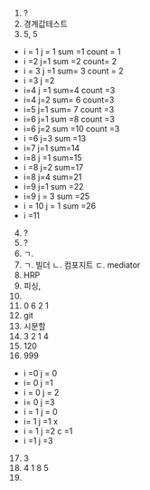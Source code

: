 1. ? 
2. 경계값테스트
3. 5, 5
- i  = 1 j = 1 sum =1 count = 1 
- i =2  j=1  sum =2  count= 2 
- i = 3 j =1 sum= 3 count = 2
- i =3 j =2  
- i=4 j =1 sum=4   count =3 
- i=4 j=2 sum= 6  count=3 
- i=5 j=1 sum= 7 count =3
- i=6 j=1 sum =8 count =3
- i=6 j=2 sum =10 count =3
- i =6 j=3 sum =13 
- i=7 j=1 sum=14 
- i=8 j =1 sum=15 
- i =8 j=2 sum=17
- i=8 j=4 sum=21
- i=9 j=1 sum =22 
- i=9 j = 3 sum =25
- i = 10 j = 1 sum =26 
- i =11 

4. ?
5. ?
6.  ㄱ. 
7. ㄱ. 빌더 ㄴ. 컴포지트 ㄷ. mediator 
8. HRP
9. 피싱, 
10. 
11. 0 6 2 1
12. git
13. 시분할 
14. 3 2 1 4 
15. 120
16. 999
- i =0 j = 0 
- i= 0 j =1  
- i = 0 j = 2 
- i= 0  j =3
- i = 1 j = 0 
- i= 1 j =1   x 
- i = 1 j =2 c =1 
- i =1 j =3 
17. 3
18. 4 1  8 5 
19. 